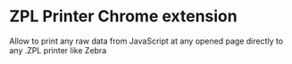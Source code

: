 # ZPL Printer Chrome extension

Allow to print any raw data from JavaScript at any opened page directly to any .ZPL printer like Zebra
